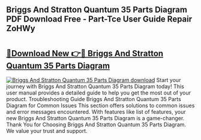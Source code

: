 ## Briggs And Stratton Quantum 35 Parts Diagram PDF Download Free - Part-Tce User Guide Repair ZoHWy

# <h2><a href="http://dfl3w5.blite.top/?on=Briggs+And+Stratton+Quantum+35+Parts+Diagram">🔗Download New 👉🔴 Briggs And Stratton Quantum 35 Parts Diagram</a></h2>

[![Briggs And Stratton Quantum 35 Parts Diagram download](https://i.imgur.com/lujVjoI.png)](http://dfl3w5.blite.top/?on=Briggs+And+Stratton+Quantum+35+Parts+Diagram)
Start your journey with Briggs And Stratton Quantum 35 Parts Diagram today! This user manual provides a detailed guide to help you get the most out of your product. Troubleshooting Guide Briggs And Stratton Quantum 35 Parts Diagram for Common Issues This section offers solutions to common issues and error messages encountered. With features like list of features, your new Briggs And Stratton Quantum 35 Parts Diagram is a game-changer. Thank You for Choosing Briggs And Stratton Quantum 35 Parts Diagram. We value your trust and support.

